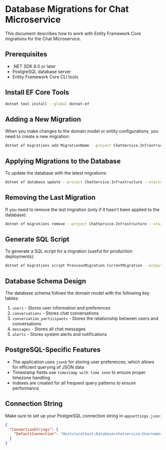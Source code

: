 # Database Migrations for Chat Microservice

This document describes how to work with Entity Framework Core migrations for the Chat Microservice.

## Prerequisites

- .NET SDK 6.0 or later
- PostgreSQL database server
- Entity Framework Core CLI tools

## Install EF Core Tools

```bash
dotnet tool install --global dotnet-ef
```

## Adding a New Migration

When you make changes to the domain model or entity configurations, you need to create a new migration:

```bash
dotnet ef migrations add MigrationName --project ChatService.Infrastructure --startup-project ChatService.API
```

## Applying Migrations to the Database

To update the database with the latest migrations:

```bash
dotnet ef database update --project ChatService.Infrastructure --startup-project ChatService.API
```

## Removing the Last Migration

If you need to remove the last migration (only if it hasn't been applied to the database):

```bash
dotnet ef migrations remove --project ChatService.Infrastructure --startup-project ChatService.API
```

## Generate SQL Script

To generate a SQL script for a migration (useful for production deployments):

```bash
dotnet ef migrations script PreviousMigration CurrentMigration --output migration.sql --project ChatService.Infrastructure --startup-project ChatService.API
```

## Database Schema Design

The database schema follows the domain model with the following key tables:

1. `users` - Stores user information and preferences
2. `conversations` - Stores chat conversations
3. `conversation_participants` - Stores the relationship between users and conversations
4. `messages` - Stores all chat messages
5. `alerts` - Stores system alerts and notifications

## PostgreSQL-Specific Features

- The application uses `jsonb` for storing user preferences, which allows for efficient querying of JSON data
- Timestamp fields use `timestamp with time zone` to ensure proper timezone handling
- Indexes are created for all frequent query patterns to ensure performance

## Connection String

Make sure to set up your PostgreSQL connection string in `appsettings.json`:

```json
{
  "ConnectionStrings": {
    "DefaultConnection": "Host=localhost;Database=chatservice;Username=postgres;Password=your_password"
  }
}
```